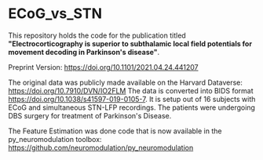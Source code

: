 # ECoG_vs_STN

This repository holds the code for the publication titled **"Electrocorticography is superior to subthalamic local field potentials for movement decoding in Parkinson's disease"**.

Preprint Version: https://doi.org/10.1101/2021.04.24.441207 

The original data was publicly made available on the Harvard Dataverse: https://doi.org/10.7910/DVN/IO2FLM
The data is converted into BIDS format https://doi.org/10.1038/s41597-019-0105-7. It is setup out of 16 subjects with ECoG and simultaneous STN-LFP recordings. The patients  were undergoing DBS surgery for treatment of Parkinson's Disease.  

The Feature Estimation was done code that is now available in the py_neuromodulation toolbox: https://github.com/neuromodulation/py_neuromodulation
